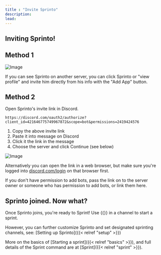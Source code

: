 ```yaml
---
title : "Invite Sprinto"
description: 
lead: 
---
```

## Inviting Sprinto! 

## Method 1

![Image](/images/sprint-add-app.png)

If you can see Sprinto on another server, you can click Sprinto or "view profile" and invite him directly from his info with the "Add App" button.

## Method 2

Open Sprinto's invite link in Discord.
```
https://discord.com/oauth2/authorize?client_id=421646775749967872&scope=bot&permissions=2419424576
```

1. Copy the above invite link
2. Paste it into message on Discord
3. Click it the link in the message
4. Choose the server and click Continue (see below)

![Image](/images/sprinto-invite-dialog.png)

Alternatively you can open the link in a web browser, but make sure you're logged into [discord.com/login](https://discord.com/login) on that browser first.

If you don't have permission to add bots, pass the link on to the server owner or someone who has permission to add bots, or link them here.

## Sprinto joined. Now what?

Once Sprinto joins, you're ready to Sprint! Use {{<slashembed name="sprint">}} in a channel to start a sprint.

However, you can further customize Sprinto and set designated sprinting channels, see: [Setting up Sprinto]({{< relref "setup" >}}) 

More on the basics of [Starting a sprint]({{< relref "basics" >}}), and full details of the Sprint command are at [Sprint]({{< relref "sprint" >}}).


<!-- 
#TODO: check if need any special permissions for slash commands?
#TODO: write up a new guide to permissions including what user permissions are required

## Troubleshooting and notes 
* All requested permissions are optional: If you're worried about a robot uprising, you can uncheck them all and still run sprints just fine. But they are recommended for extra features (current and future).

What about **Sprinto's permissions**? Sprinto currently needs no more than the default permissions which @everyone else has also has by default: to "Read Messages" and "Send Messages". Sprinto will also need "Manage Roles" for the @Active Sprinter (above).

So then why did Sprinto ask for **more permissions** when I invited Sprinto? So far, these are mostly for future features (except Manage Roles). Until recently Sprinto asked for no permissions, so use the "invite" link at the top of the page to re-invite him to add these new permissions. Sprinto will need the following for current and planned features: manage roles (for active sprinter), send TTS messages (to allow announcements; future planned feature), priority speaker (to allow pings in a voice channel; in future), and manage messages (to clean up word count commands; in future). Regardless, he'll continue to work with only the default read & send messages permissions. -->
